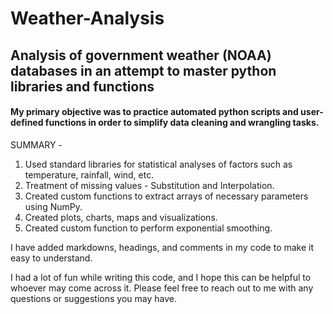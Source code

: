 # Weather-Analysis
## Analysis of government weather (NOAA) databases in an attempt to master python libraries and functions

#### My primary objective was to practice automated python scripts and user-defined functions in order to simplify data cleaning and wrangling tasks.

SUMMARY  -

1. Used standard libraries for statistical analyses of factors such as temperature, rainfall, wind, etc.
2. Treatment of missing values - Substitution and Interpolation.
3. Created custom functions to extract arrays of necessary parameters using NumPy.
4. Created plots, charts, maps and visualizations.
5. Created custom function to perform exponential smoothing.

I have added markdowns, headings, and comments in my code to make it easy to understand.

I had a lot of fun while writing this code, and I hope this can be helpful to whoever may come across it.
Please feel free to reach out to me with any questions or suggestions you may have.
